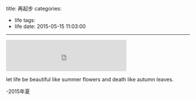 title: 再起步
categories:
  - life
tags:
  - life
date: 2015-05-15 11:03:00
---

<iframe frameborder="no" border="0" marginwidth="0" marginheight="0" width=330 height=86 src="http://music.163.com/outchain/player?type=2&id=493911&auto=0&height=66"></iframe>

let life be beautiful like summer flowers and death like autumn leaves.


-2015年夏